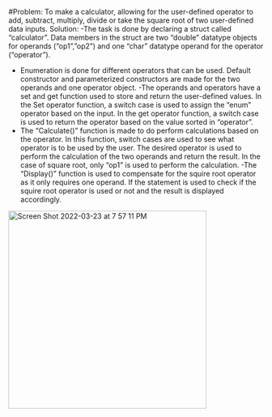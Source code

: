 #Problem:
To make a calculator, allowing for the user-defined operator to add, subtract, multiply, divide or take the square root of two user-defined data inputs. 
Solution:
-The task is done by declaring a struct called “calculator”.  Data members in the struct are two “double” datatype objects for operands (“op1”,”op2”) and one “char” datatype operand for the operator (“operator”). 
- Enumeration is done for different operators that can be used. Default constructor and parameterized constructors are made for the two operands and one operator object. 
-The operands and operators have a set and get function used to store and return the user-defined values. In the Set operator function, a switch case is used to assign the “enum” operator based on the input. In the get operator function, a switch case is used to return the operator based on the value sorted in “operator”. 
- The “Calculate()” function is made to do perform calculations based on the operator. In this function, switch cases are used to see what operator is to be used by the user. The desired operator is used to perform the calculation of the two operands and return the result.  In the case of square root, only “op1” is used to perform the calculation.
-The “Display()” function is used to compensate for the squire root operator as it only requires one operand. If the statement is used to check if the squire root operator is used or not and the result is displayed accordingly.

<img width="391" alt="Screen Shot 2022-03-23 at 7 57 11 PM" src="https://user-images.githubusercontent.com/75391618/159815732-0d2a9ddc-602a-4dae-bef3-c5b9440f8de6.png">
